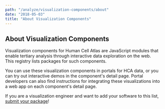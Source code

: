 ```yaml
---
path: "/analyze/visualization-components/about"
date: "2018-05-03"
title: "About Visualization Components"
---
```


## About Visualization Components
Visualization components for Human Cell Atlas are JavaScript modules that enable tertiary analysis through interactive data exploration on the web.  This registry lists packages for such components.

You can use these visualization components in portals for HCA data, or you can try out interactive demos in the component's detail page.  Portal developers can also find instructions for integrating these visualizations into a web app on each component's detail page.

If you are a visualization engineer and want to add your software to this list, [submit your package](https://github.com/HumanCellAtlas/data-portal-content/issues/new/?with-visualization-component-package-submission-issue-template)!

